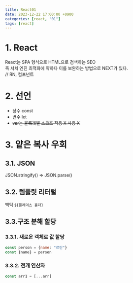 ```yaml
---
title: React01
date: 2023-12-22 17:00:00 +0900
categories: [react, "01"]
tags: [react]
---
```


# 1. React
React는 SPA 형식으로 HTML으로 검색하는 SEO   
즉 서치 엔진 최적화에 약하다 이를 보완하는 방법으로 NEXT가 있다.   
// RN, 컴포넌트   

# 2. 선언
- 상수 const   
- 변수 let   
- ~~var는 블록레벨 스코프 적용 X 사용 X~~   

# 3. 얕은 복사 우회

## 3.1. JSON
JSON.stringify() => JSON.parse()   

## 3.2. 템플릿 리터럴 
백틱 `${플레이스 홀더}`   

## 3.3.구조 분해 할당   

### 3.3.1. 새로운 객체로 값 할당
```javascript
const person = {name: "르탄"}
const {name} = person
```   

### 3.3.2. 전개 연산자
```javascript
const arr1 = [...arr]
```   